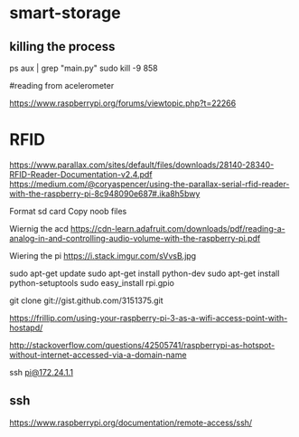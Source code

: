 # smart-storage


## killing the process
ps aux | grep "main.py"
sudo kill -9 858

#reading from acelerometer

https://www.raspberrypi.org/forums/viewtopic.php?t=22266

# RFID
https://www.parallax.com/sites/default/files/downloads/28140-28340-RFID-Reader-Documentation-v2.4.pdf
https://medium.com/@coryaspencer/using-the-parallax-serial-rfid-reader-with-the-raspberry-pi-8c948090e687#.ika8h5bwy

Format sd card
Copy noob files

Wiernig the acd
https://cdn-learn.adafruit.com/downloads/pdf/reading-a-analog-in-and-controlling-audio-volume-with-the-raspberry-pi.pdf

Wiering the pi
https://i.stack.imgur.com/sVvsB.jpg



sudo apt-get update
sudo apt-get install python-dev
sudo apt-get install python-setuptools
sudo easy_install rpi.gpio

git clone git://gist.github.com/3151375.git




https://frillip.com/using-your-raspberry-pi-3-as-a-wifi-access-point-with-hostapd/


http://stackoverflow.com/questions/42505741/raspberrypi-as-hotspot-without-internet-accessed-via-a-domain-name

ssh pi@172.24.1.1

## ssh
https://www.raspberrypi.org/documentation/remote-access/ssh/


